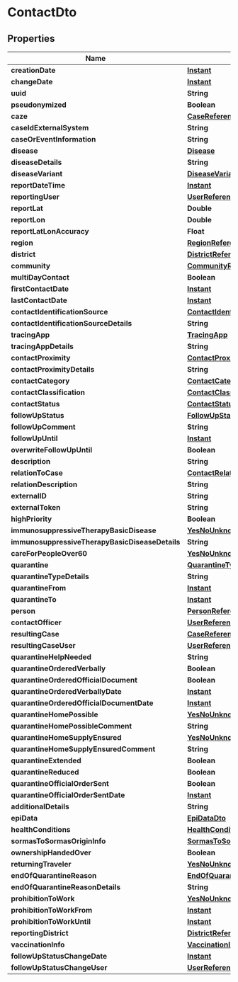 # ContactDto

## Properties
Name | Type | Description | Notes
------------ | ------------- | ------------- | -------------
**creationDate** | [**Instant**](OffsetDateTime.md) |  |  [optional]
**changeDate** | [**Instant**](OffsetDateTime.md) |  |  [optional]
**uuid** | **String** |  |  [optional]
**pseudonymized** | **Boolean** |  |  [optional]
**caze** | [**CaseReferenceDto**](CaseReferenceDto.md) |  |  [optional]
**caseIdExternalSystem** | **String** |  |  [optional]
**caseOrEventInformation** | **String** |  |  [optional]
**disease** | [**Disease**](Disease.md) |  |  [optional]
**diseaseDetails** | **String** |  |  [optional]
**diseaseVariant** | [**DiseaseVariant**](DiseaseVariant.md) |  |  [optional]
**reportDateTime** | [**Instant**](OffsetDateTime.md) |  | 
**reportingUser** | [**UserReferenceDto**](UserReferenceDto.md) |  | 
**reportLat** | **Double** |  |  [optional]
**reportLon** | **Double** |  |  [optional]
**reportLatLonAccuracy** | **Float** |  |  [optional]
**region** | [**RegionReferenceDto**](RegionReferenceDto.md) |  |  [optional]
**district** | [**DistrictReferenceDto**](DistrictReferenceDto.md) |  |  [optional]
**community** | [**CommunityReferenceDto**](CommunityReferenceDto.md) |  |  [optional]
**multiDayContact** | **Boolean** |  | 
**firstContactDate** | [**Instant**](OffsetDateTime.md) |  |  [optional]
**lastContactDate** | [**Instant**](OffsetDateTime.md) |  | 
**contactIdentificationSource** | [**ContactIdentificationSource**](ContactIdentificationSource.md) |  |  [optional]
**contactIdentificationSourceDetails** | **String** |  |  [optional]
**tracingApp** | [**TracingApp**](TracingApp.md) |  |  [optional]
**tracingAppDetails** | **String** |  |  [optional]
**contactProximity** | [**ContactProximity**](ContactProximity.md) |  |  [optional]
**contactProximityDetails** | **String** |  |  [optional]
**contactCategory** | [**ContactCategory**](ContactCategory.md) |  |  [optional]
**contactClassification** | [**ContactClassification**](ContactClassification.md) |  |  [optional]
**contactStatus** | [**ContactStatus**](ContactStatus.md) |  |  [optional]
**followUpStatus** | [**FollowUpStatus**](FollowUpStatus.md) |  |  [optional]
**followUpComment** | **String** |  |  [optional]
**followUpUntil** | [**Instant**](OffsetDateTime.md) |  |  [optional]
**overwriteFollowUpUntil** | **Boolean** |  |  [optional]
**description** | **String** |  |  [optional]
**relationToCase** | [**ContactRelation**](ContactRelation.md) |  |  [optional]
**relationDescription** | **String** |  |  [optional]
**externalID** | **String** |  |  [optional]
**externalToken** | **String** |  |  [optional]
**highPriority** | **Boolean** |  |  [optional]
**immunosuppressiveTherapyBasicDisease** | [**YesNoUnknown**](YesNoUnknown.md) |  |  [optional]
**immunosuppressiveTherapyBasicDiseaseDetails** | **String** |  |  [optional]
**careForPeopleOver60** | [**YesNoUnknown**](YesNoUnknown.md) |  |  [optional]
**quarantine** | [**QuarantineType**](QuarantineType.md) |  |  [optional]
**quarantineTypeDetails** | **String** |  |  [optional]
**quarantineFrom** | [**Instant**](OffsetDateTime.md) |  |  [optional]
**quarantineTo** | [**Instant**](OffsetDateTime.md) |  |  [optional]
**person** | [**PersonReferenceDto**](PersonReferenceDto.md) |  | 
**contactOfficer** | [**UserReferenceDto**](UserReferenceDto.md) |  |  [optional]
**resultingCase** | [**CaseReferenceDto**](CaseReferenceDto.md) |  |  [optional]
**resultingCaseUser** | [**UserReferenceDto**](UserReferenceDto.md) |  |  [optional]
**quarantineHelpNeeded** | **String** |  |  [optional]
**quarantineOrderedVerbally** | **Boolean** |  |  [optional]
**quarantineOrderedOfficialDocument** | **Boolean** |  |  [optional]
**quarantineOrderedVerballyDate** | [**Instant**](OffsetDateTime.md) |  |  [optional]
**quarantineOrderedOfficialDocumentDate** | [**Instant**](OffsetDateTime.md) |  |  [optional]
**quarantineHomePossible** | [**YesNoUnknown**](YesNoUnknown.md) |  |  [optional]
**quarantineHomePossibleComment** | **String** |  |  [optional]
**quarantineHomeSupplyEnsured** | [**YesNoUnknown**](YesNoUnknown.md) |  |  [optional]
**quarantineHomeSupplyEnsuredComment** | **String** |  |  [optional]
**quarantineExtended** | **Boolean** |  |  [optional]
**quarantineReduced** | **Boolean** |  |  [optional]
**quarantineOfficialOrderSent** | **Boolean** |  |  [optional]
**quarantineOfficialOrderSentDate** | [**Instant**](OffsetDateTime.md) |  |  [optional]
**additionalDetails** | **String** |  |  [optional]
**epiData** | [**EpiDataDto**](EpiDataDto.md) |  |  [optional]
**healthConditions** | [**HealthConditionsDto**](HealthConditionsDto.md) |  |  [optional]
**sormasToSormasOriginInfo** | [**SormasToSormasOriginInfoDto**](SormasToSormasOriginInfoDto.md) |  |  [optional]
**ownershipHandedOver** | **Boolean** |  |  [optional]
**returningTraveler** | [**YesNoUnknown**](YesNoUnknown.md) |  |  [optional]
**endOfQuarantineReason** | [**EndOfQuarantineReason**](EndOfQuarantineReason.md) |  |  [optional]
**endOfQuarantineReasonDetails** | **String** |  |  [optional]
**prohibitionToWork** | [**YesNoUnknown**](YesNoUnknown.md) |  |  [optional]
**prohibitionToWorkFrom** | [**Instant**](OffsetDateTime.md) |  |  [optional]
**prohibitionToWorkUntil** | [**Instant**](OffsetDateTime.md) |  |  [optional]
**reportingDistrict** | [**DistrictReferenceDto**](DistrictReferenceDto.md) |  |  [optional]
**vaccinationInfo** | [**VaccinationInfoDto**](VaccinationInfoDto.md) |  |  [optional]
**followUpStatusChangeDate** | [**Instant**](OffsetDateTime.md) |  |  [optional]
**followUpStatusChangeUser** | [**UserReferenceDto**](UserReferenceDto.md) |  |  [optional]
